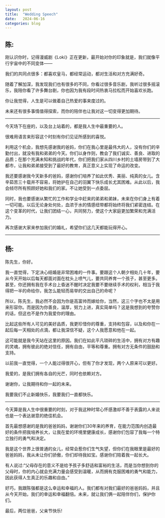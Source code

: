 ```yaml
---
layout: post
title:  "Wedding Speech"
date:   2024-06-16
categories: blog
---
```

## 陈:

刚认识你时，记得漫威剧《Loki》正在更新，最开始对你的印象就是，我们就像平行宇宙中的不同变体——

我们的共同点很多：都喜欢皇马，都经常运动，都对生活和对方充满好奇。

随着了解加深，我发现我们也有很多的不同，你看过很多音乐剧，我听过很多摇滚乐，我陪你看了许多舞台剧，你也因为我有段时间热衷马拉松而开始喜欢长跑。

你让我觉得，人生是可以做着自己热爱的事来度过的。

未来还有很多事情值得探索，而你的陪伴也让我对这一切变得更加期待。

---

今天场下在座的，以及台上站着的，都是我人生中最重要的人。

很难用语言来形容这个时刻有你们见证所感到的喜悦。

利用这个机会，我想先感谢我的爸妈，你们在我心里是最伟大的人，没有你们的辛勤付出，就没有我和弟弟的今天。你们以身作则，教会了我们诚实、善良、进取的品质；在那个充满未知和挑战的年代，你们把我们家从四川乡村的土墙房带到了大都市，让我和弟弟接受到了最好的教育，真正意义上实现了命运的改变。

我还要感谢我今天新多的爸妈，感谢你们培养了如此优秀、美丽、纯真的女儿。含辛茹苦三十载并不容易，将她护在自己的羽翼下快乐成长尤其困难。从此以后，我会倾尽所有照顾好她和我们的家。不让她受到一点委屈。

同时，我也要感谢从繁忙的工作和学业中赶来的弟弟和弟妹，未来在你们身上有着一切可能。以后无论身处何处，血浓于水的情感纽带都将始终将我们紧密连结。在这个变革的时代，让我们团结一心，共同努力，使这个大家庭更加繁荣和充满活力。

再次感谢大家来参加我们的婚礼，希望你们这几天都能玩得开心。

---

## 杨:

陈先生，你好。

我一直觉得，下定决心结婚是非常困难的一件事。要跟这个人朝夕相处几十年，要从今天开始以后每天都面对面在枕头上喷气儿，要共同养育一个孩子，甚至更多。甚至，你还拥有我在手术台上昏迷不醒时决定我要不要继续手术的权利，相当于我得把一半的命给你，我怎么能轻而易举的交出自己的命呢？

所以，陈先生，我必然不会因为你是高富帅而嫁给你，当然，这三个字也不太是用来形容你。而是因为你善良，温厚，努力上进，真实简单吗？这是我想到的夸赞你的话，但这也不是作为我爱你的理由。

比起这些所有人可见的美好品质，我更珍惜你的尊重，支持和包容，以及和你在一起后每一天相处的点滴，都让我深信不疑，这个人我愿意和他在一起。

这可能就是我今天站在这里的原因。我们在如此平凡琐碎的生活中，拥有对方有趣的灵魂，拥有彼此的绝对信任，拥有自由，平等和尊重。拥有对方无条件的鼓励和支持。

以前我一直觉得，一个人能过得很开心，但有了你才发现，两个人原来可以更好。

我爱的，是我们拥有各自的光芒，同时也依赖对方。

谢谢你，让我期待和你一起的未来。

我要我们不止新婚快乐，我要我们一直都快乐。

---

今天算是我人生中很重要的时刻，对于我这种时常心怀感激却不善于表露的人来说也是一个表达谢意的绝佳机会。

首先最想感谢的是我的爸爸妈妈，谢谢你们30年来的养育，在能力范围内创造最好的条件把我培养长大，让我在爱的环境里健康成长，感谢你们包容了我每一个特立独行的勇气和决定。

我是这个世界上很普通的女儿，经常会惹你们生气失望，但你们在我眼里是最好的爸爸妈妈，我从未让你们骄傲，你们却待我如宝。感谢你们陪着我一起长大。

有人说过:“父母存在的意义不是给予孩子多舒适和富裕的生活，而是当你想到你的父母时，你的内心就会充满力量会感受到温暖，从而拥有克服困难的勇气和能力，因此获得人生真正的乐趣和自由。”

好巧，我跟陈强都是这么幸运和幸福的人。我们都有对我们最好的爸爸妈妈，并且从今天开始，我们的幸运和幸福翻倍。未来，就让我们俩一起陪伴你们，保护你们。

最后，两位爸爸，父亲节快乐!
